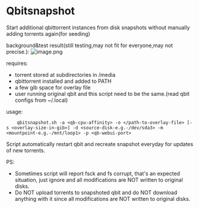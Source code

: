 # Qbitsnapshot
Start additional qbittorrent instances from disk snapshots without manually adding torrents again(for seeding)

background&test result(still testing,may not fit for everyone,may not precise.):
![image.png](https://i.loli.net/2020/08/03/tYveVgnPKoSl7XB.png)

requires:
*    torrent stored at subdirectories in /media
*    qbittorrent installed and added to PATH
*    a few gib space for overlay file
*    user running original qbit and this script need to be the same.(read qbit configs from ~/.local)
    
usage:
```
    qbitsnapshot.sh -a <qb-cpu-affinity> -o </path-to-overlay-file> [-s <overlay-size-in-gib>] -d <source-disk-e.g.-/dev/sda3> -m <mountpoint-e.g.-/mnt/loop1> -p <qb-webui-port>
```
Script automatically restart qbit and recreate snapshot everyday for updates of new torrents.

PS: 
*    Sometimes script will report fsck and fs corrupt, that's an expected situation, just ignore and all modifications are NOT written to original disks.
*    Do NOT upload torrents to snapshoted qbit and do NOT download anything with it since all modifications are NOT written to original disks.
